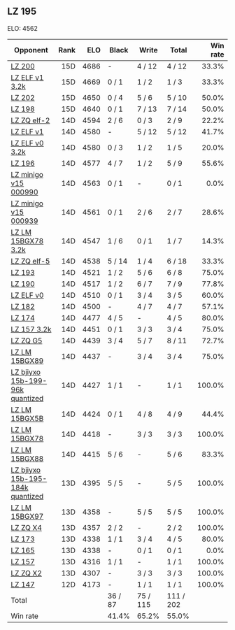 ## LZ 195 ##

ELO: 4562

Opponent | Rank | ELO | Black | Write | Total | Win rate
---------|-----:|----:|-------|-------|-------|-------:
[LZ 200](LZ%20200.md) | 15D | 4686 | - | 4 / 12 | 4 / 12 | 33.3%
[LZ ELF v1 3.2k](LZ%20ELF%20v1%203.2k.md) | 15D | 4669 | 0 / 1 | 1 / 2 | 1 / 3 | 33.3%
[LZ 202](LZ%20202.md) | 15D | 4650 | 0 / 4 | 5 / 6 | 5 / 10 | 50.0%
[LZ 198](LZ%20198.md) | 15D | 4640 | 0 / 1 | 7 / 13 | 7 / 14 | 50.0%
[LZ ZQ elf-2](LZ%20ZQ%20elf-2.md) | 14D | 4594 | 2 / 6 | 0 / 3 | 2 / 9 | 22.2%
[LZ ELF v1](LZ%20ELF%20v1.md) | 14D | 4580 | - | 5 / 12 | 5 / 12 | 41.7%
[LZ ELF v0 3.2k](LZ%20ELF%20v0%203.2k.md) | 14D | 4580 | 0 / 3 | 1 / 2 | 1 / 5 | 20.0%
[LZ 196](LZ%20196.md) | 14D | 4577 | 4 / 7 | 1 / 2 | 5 / 9 | 55.6%
[LZ minigo v15 000990](LZ%20minigo%20v15%20000990.md) | 14D | 4563 | 0 / 1 | - | 0 / 1 | 0.0%
[LZ minigo v15 000939](LZ%20minigo%20v15%20000939.md) | 14D | 4561 | 0 / 1 | 2 / 6 | 2 / 7 | 28.6%
[LZ LM 15BGX78 3.2k](LZ%20LM%2015BGX78%203.2k.md) | 14D | 4547 | 1 / 6 | 0 / 1 | 1 / 7 | 14.3%
[LZ ZQ elf-5](LZ%20ZQ%20elf-5.md) | 14D | 4538 | 5 / 14 | 1 / 4 | 6 / 18 | 33.3%
[LZ 193](LZ%20193.md) | 14D | 4521 | 1 / 2 | 5 / 6 | 6 / 8 | 75.0%
[LZ 190](LZ%20190.md) | 14D | 4517 | 1 / 2 | 6 / 7 | 7 / 9 | 77.8%
[LZ ELF v0](LZ%20ELF%20v0.md) | 14D | 4510 | 0 / 1 | 3 / 4 | 3 / 5 | 60.0%
[LZ 182](LZ%20182.md) | 14D | 4500 | - | 4 / 7 | 4 / 7 | 57.1%
[LZ 174](LZ%20174.md) | 14D | 4477 | 4 / 5 | - | 4 / 5 | 80.0%
[LZ 157 3.2k](LZ%20157%203.2k.md) | 14D | 4451 | 0 / 1 | 3 / 3 | 3 / 4 | 75.0%
[LZ ZQ G5](LZ%20ZQ%20G5.md) | 14D | 4439 | 3 / 4 | 5 / 7 | 8 / 11 | 72.7%
[LZ LM 15BGX89](LZ%20LM%2015BGX89.md) | 14D | 4437 | - | 3 / 4 | 3 / 4 | 75.0%
[LZ bjiyxo 15b-199-96k quantized](LZ%20bjiyxo%2015b-199-96k%20quantized.md) | 14D | 4427 | 1 / 1 | - | 1 / 1 | 100.0%
[LZ LM 15BGX5B](LZ%20LM%2015BGX5B.md) | 14D | 4424 | 0 / 1 | 4 / 8 | 4 / 9 | 44.4%
[LZ LM 15BGX78](LZ%20LM%2015BGX78.md) | 14D | 4418 | - | 3 / 3 | 3 / 3 | 100.0%
[LZ LM 15BGX88](LZ%20LM%2015BGX88.md) | 14D | 4415 | 5 / 6 | - | 5 / 6 | 83.3%
[LZ bjiyxo 15b-195-184k quantized](LZ%20bjiyxo%2015b-195-184k%20quantized.md) | 13D | 4395 | 5 / 5 | - | 5 / 5 | 100.0%
[LZ LM 15BGX97](LZ%20LM%2015BGX97.md) | 13D | 4358 | - | 5 / 5 | 5 / 5 | 100.0%
[LZ ZQ X4](LZ%20ZQ%20X4.md) | 13D | 4357 | 2 / 2 | - | 2 / 2 | 100.0%
[LZ 173](LZ%20173.md) | 13D | 4338 | 1 / 1 | 3 / 4 | 4 / 5 | 80.0%
[LZ 165](LZ%20165.md) | 13D | 4338 | - | 0 / 1 | 0 / 1 | 0.0%
[LZ 157](LZ%20157.md) | 13D | 4316 | 1 / 1 | - | 1 / 1 | 100.0%
[LZ ZQ X2](LZ%20ZQ%20X2.md) | 13D | 4307 | - | 3 / 3 | 3 / 3 | 100.0%
[LZ 147](LZ%20147.md) | 12D | 4173 | - | 1 / 1 | 1 / 1 | 100.0%
Total | | | 36 / 87 | 75 / 115 | 111 / 202 | 
Win rate| | | 41.4% | 65.2% | 55.0% | 
